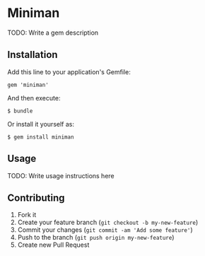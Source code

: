 # Miniman

TODO: Write a gem description

## Installation

Add this line to your application's Gemfile:

    gem 'miniman'

And then execute:

    $ bundle

Or install it yourself as:

    $ gem install miniman

## Usage

TODO: Write usage instructions here

## Contributing

1. Fork it
2. Create your feature branch (`git checkout -b my-new-feature`)
3. Commit your changes (`git commit -am 'Add some feature'`)
4. Push to the branch (`git push origin my-new-feature`)
5. Create new Pull Request
